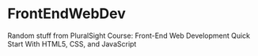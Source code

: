 # FrontEndWebDev
Random stuff from PluralSight Course:
  Front-End Web Development Quick Start With HTML5, CSS, and JavaScript
